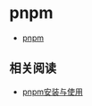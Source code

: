 # pnpm

- [pnpm](https://pnpm.io/zh/)

## 相关阅读

- [pnpm安装与使用](https://www.jianshu.com/p/9e618954f2c7)
